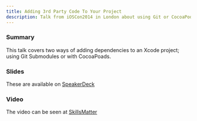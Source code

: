 ```yaml
---
title: Adding 3rd Party Code To Your Project
description: Talk from iOSCon2014 in London about using Git or CocoaPods to add dependencies to an Xcode project
---
```


### Summary

This talk covers two ways of adding dependencies to an Xcode project; using Git Submodules or with CocoaPoads.

### Slides

These are available on [SpeakerDeck](https://speakerdeck.com/abizern/adding-3rd-party-code-to-xcode-projects)


### Video

The video can be seen at [SkillsMatter](https://skillsmatter.com/skillscasts/5058-third-party-code)

